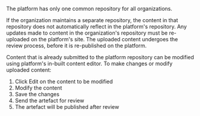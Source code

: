 The platform has only one common repository for all organizations.

If the organization maintains a separate repository, the content in that repository does not automatically reflect in the platform's repository. Any updates made to content in the organization's repository must be re-uploaded on the platform's site. The uploaded content undergoes the review process, before it is re-published on the platform.

Content that is already submitted to the platform repository can be modified using platform's in-built content editor. To make changes or modify uploaded content:

1. Click Edit on the content to be modified
1. Modify the content
1. Save the changes
1. Send the artefact for review
1. The artefact will be published after review
